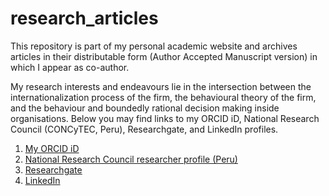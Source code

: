 # research_articles
This repository is part of my personal academic website and archives articles in their distributable form (Author Accepted Manuscript version) in which I appear as co-author.

My research interests and endeavours lie in the intersection between the internationalization process of the firm, the behavioural theory of the firm, and the behaviour and boundedly rational decision making inside organisations. Below you may find links to my ORCID iD, National Research Council (CONCyTEC, Peru), Researchgate, and LinkedIn profiles.

1. [My ORCID iD](https://orcid.org/0000-0003-0445-3798)
2. [National Research Council researcher profile (Peru)](http://directorio.concytec.gob.pe/appDirectorioCTI/VerDatosInvestigador.do;jsessionid=a757f4e0c7ae6c7c14dfef7f38a8?id_investigador=121292)
3. [Researchgate](https://www.researchgate.net/profile/Jean_Pierre_Bolanos)
4. [LinkedIn](www.linkedin.com/in/jeanpierrebolanoshurtado)
